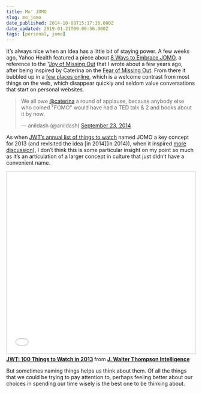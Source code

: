 ```yaml
---
title: Mo' JOMO
slug: mo_jomo
date_published: 2014-10-08T15:17:16.000Z
date_updated: 2019-01-21T09:00:56.000Z
tags: [personal, jomo]
---
```


It’s always nice when an idea has a little bit of staying power. A few weeks ago, Yahoo Health featured a piece about [8 Ways to Embrace JOMO](https://www.yahoo.com/health/8-ways-to-embrace-jomo-the-joy-of-missing-out-97585805333.html), a reference to the “[Joy of Missing Out](/2012/07/19/jomo/) that I wrote about a few years ago, after being inspired by Caterina on the [Fear of Missing Out](http://caterina.net/2011/03/15/fomo-and-social-media/). From there it bubbled up in a [few places online](http://99u.com/workbook/32293/embrace-jomo-joy-of-missing-out), which is a welcome contrast from most things on the web, which disappear quickly and seldom value conversations that start on personal websites.

<blockquote class="twitter-tweet" data-dnt="true" data-theme="dark"><p lang="en" dir="ltr">We all owe <a href="https://twitter.com/Caterina?ref_src=twsrc%5Etfw">@caterina</a> a round of applause, because anybody else who coined &quot;FOMO&quot; would have had a TED talk &amp; 2 and books about it by now.</p>&mdash; anildash (@anildash) <a href="https://twitter.com/anildash/status/514514913562476544?ref_src=twsrc%5Etfw">September 23, 2014</a></blockquote> <script async src="https://platform.twitter.com/widgets.js" charset="utf-8"></script>

As when [JWT’s annual list of things to watch](http://www.jwt.com/blog/consumer_insights/whats-big-100-things-to-watch-in-2013) named JOMO a key concept for 2013 (and revisited the idea [in 2014](in 2014)), when it inspired [more discussion](http://www.huffingtonpost.co.uk/2014/01/03/jomo-fomo-2014_n_4523544.html)), I don’t think this is some particular insight on my point so much as it’s an articulation of a larger concept in culture that just didn’t have a convenient name.

<iframe src="//www.slideshare.net/slideshow/embed_code/key/bzcRR3LnCxcr2f" width="595" height="485" frameborder="0" marginwidth="0" marginheight="0" scrolling="no" style="border:1px solid #CCC; border-width:1px; margin-bottom:5px; max-width: 100%;" allowfullscreen> </iframe> <div style="margin-bottom:5px"> <strong> <a href="//www.slideshare.net/jwtintelligence/jwt-100-things-to-watch-in-2013" title="JWT: 100 Things to Watch in 2013" target="_blank">JWT: 100 Things to Watch in 2013</a> </strong> from <strong><a href="//www.slideshare.net/jwtintelligence" target="_blank">J. Walter Thompson Intelligence</a></strong> </div>


But sometimes naming things helps us think about them. Of all the things that we could be trying to pay attention to, perhaps feeling better about our choices in spending our time wisely is the best one to be thinking about.
